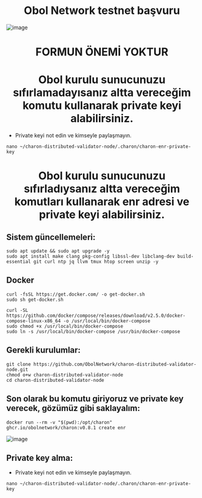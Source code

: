 <h1 align="center">Obol Network testnet başvuru </h1>

![image](https://user-images.githubusercontent.com/101149671/181920449-8aeb9c05-e068-415a-b42b-38f77f8d206c.png)

<h1 align="center">FORMUN ÖNEMİ YOKTUR </h1>


<h1 align="center">Obol kurulu sunucunuzu sıfırlamadayısanız altta vereceğim komutu kullanarak private keyi alabilirsiniz. </h1>

* Private keyi not edin ve kimseyle paylaşmayın.

```
nano ~/charon-distributed-validator-node/.charon/charon-enr-private-key
```

<h1 align="center">Obol kurulu sunucunuzu sıfırladıysanız altta vereceğim komutları kullanarak enr adresi ve private keyi alabilirsiniz. </h1>


## Sistem güncellemeleri:
```
sudo apt update && sudo apt upgrade -y
sudo apt install make clang pkg-config libssl-dev libclang-dev build-essential git curl ntp jq llvm tmux htop screen unzip -y
```

## Docker
```
curl -fsSL https://get.docker.com/ -o get-docker.sh
sudo sh get-docker.sh
```
```
curl -SL https://github.com/docker/compose/releases/download/v2.5.0/docker-compose-linux-x86_64 -o /usr/local/bin/docker-compose
sudo chmod +x /usr/local/bin/docker-compose
sudo ln -s /usr/local/bin/docker-compose /usr/bin/docker-compose
```

## Gerekli kurulumlar:
```
git clone https://github.com/ObolNetwork/charon-distributed-validator-node.git
chmod o+w charon-distributed-validator-node
cd charon-distributed-validator-node
```

## Son olarak bu komutu giriyoruz ve private key verecek, gözümüz gibi saklayalım:
```
docker run --rm -v "$(pwd):/opt/charon" ghcr.io/obolnetwork/charon:v0.8.1 create enr 
```
![image](https://user-images.githubusercontent.com/101149671/181920572-7a59a358-9774-40dd-9317-9dd07419d878.png)


## Private key alma:

* Private keyi not edin ve kimseyle paylaşmayın.

```
nano ~/charon-distributed-validator-node/.charon/charon-enr-private-key
```


